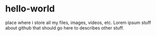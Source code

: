 # hello-world
place where i store all my files, images, videos, etc.
Lorem ipsum stuff about github that should go here to describes other stuff.
